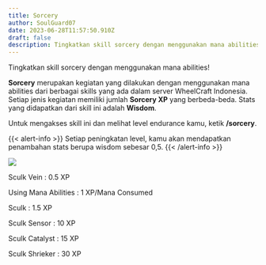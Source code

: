 ```yaml
---
title: Sorcery
author: SoulGuard07
date: 2023-06-28T11:57:50.910Z
draft: false
description: Tingkatkan skill sorcery dengan menggunakan mana abilities!
---
```

Tingkatkan skill sorcery dengan menggunakan mana abilities!

**Sorcery** merupakan kegiatan yang dilakukan dengan menggunakan mana abilities dari berbagai skills yang ada dalam server WheelCraft Indonesia. Setiap jenis kegiatan memiliki jumlah **Sorcery XP** yang berbeda-beda. Stats yang didapatkan dari skill ini adalah **Wisdom**.

Untuk mengakses skill ini dan melihat level endurance kamu, ketik **/sorcery**.

{{< alert-info >}} Setiap peningkatan level, kamu akan mendapatkan penambahan stats berupa wisdom sebesar 0,5. {{< /alert-info >}}

![](/img/uploads/sorcery.png)

Sculk Vein : 0.5 XP

Using Mana Abilities : 1 XP/Mana Consumed

Sculk : 1.5 XP

Sculk Sensor : 10 XP

Sculk Catalyst : 15 XP

Sculk Shrieker : 30 XP